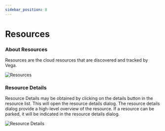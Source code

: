 ```yaml
---
sidebar_position: 8
---
```


#  Resources

### About Resources

Resources are the cloud resources that are discovered and tracked by Vega. 

![Resources](/img/resources.png)

### Resource Details
Resource Details may be obtained by clicking on the details button in the resource list. This will open the resource details dialog. The resource details dialog provide a high-level overview of the resource. If a resource can be parked, it will be indicated in the resource details dialog.

![Resource Details](/img/resources-details.png)
